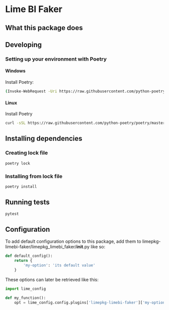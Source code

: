 # Lime BI Faker

[//]: # (Please fill in content about this module.)

## What this package does

[//]: # (Please fill in content about what this module does.)

## Developing

### Setting up your environment with Poetry

#### Windows

Install Poetry:

```bash
(Invoke-WebRequest -Uri https://raw.githubusercontent.com/python-poetry/poetry/master/get-poetry.py -UseBasicParsing).Content | python
```

#### Linux

Install Poetry

```bash
curl -sSL https://raw.githubusercontent.com/python-poetry/poetry/master/get-poetry.py | python
```

## Installing dependencies

### Creating lock file

```bash
poetry lock
```

### Installing from lock file

```bash
poetry install
```

## Running tests

```bash
pytest
```

## Configuration

To add default configuration options to this package, add them to limepkg-limebi-faker/limepkg_limebi_faker/__init__.py like so:

```python
def default_config():
    return {
        'my-option': 'its default value'
    }
```

These options can later be retrieved like this:

```python
import lime_config

def my_function():
    opt = lime_config.config.plugins['limepkg-limebi-faker']['my-option']
```
